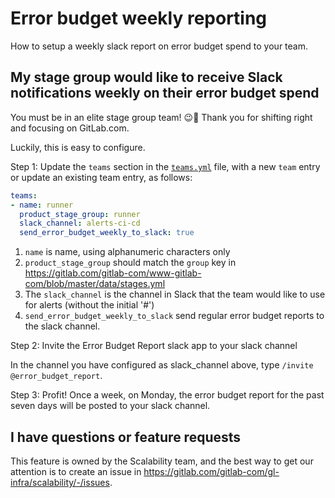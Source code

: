 # Error budget weekly reporting

How to setup a weekly slack report on error budget spend to your team.

## My stage group would like to receive Slack notifications weekly on their error budget spend

You must be in an elite stage group team! 😉🙂 Thank you for shifting right and focusing on GitLab.com.

Luckily, this is easy to configure.

Step 1: Update the `teams` section in the
[`teams.yml`](https://gitlab.com/gitlab-com/runbooks/blob/master/services/teams.yml)
file, with a new `team` entry or update an existing team entry, as follows:

```yaml
teams:
- name: runner
  product_stage_group: runner
  slack_channel: alerts-ci-cd
  send_error_budget_weekly_to_slack: true
```

1. `name` is name, using alphanumeric characters only
1. `product_stage_group` should match the `group` key in <https://gitlab.com/gitlab-com/www-gitlab-com/blob/master/data/stages.yml>
1. The `slack_channel` is the channel in Slack that the team would like to use for alerts (without the initial '#')
1. `send_error_budget_weekly_to_slack` send regular error budget reports to the slack channel.

Step 2: Invite the Error Budget Report slack app to your slack channel

In the channel you have configured as slack_channel above, type `/invite @error_budget_report`.

Step 3: Profit! Once a week, on Monday, the error budget report for the past seven days will be posted to your slack channel.

## I have questions or feature requests

This feature is owned by the Scalability team, and the best way to get our attention is to create an issue in https://gitlab.com/gitlab-com/gl-infra/scalability/-/issues.
